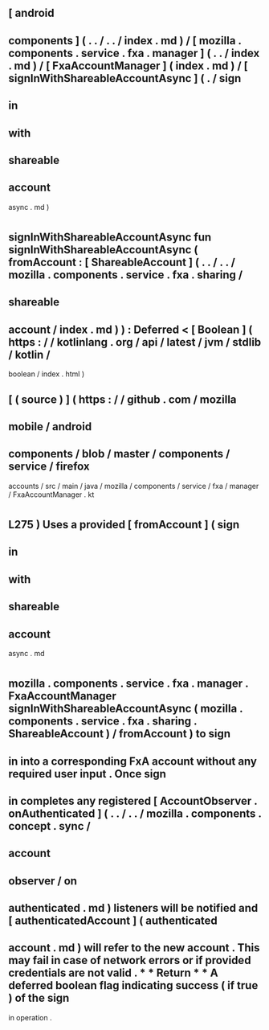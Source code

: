 [
android
-
components
]
(
.
.
/
.
.
/
index
.
md
)
/
[
mozilla
.
components
.
service
.
fxa
.
manager
]
(
.
.
/
index
.
md
)
/
[
FxaAccountManager
]
(
index
.
md
)
/
[
signInWithShareableAccountAsync
]
(
.
/
sign
-
in
-
with
-
shareable
-
account
-
async
.
md
)
#
signInWithShareableAccountAsync
fun
signInWithShareableAccountAsync
(
fromAccount
:
[
ShareableAccount
]
(
.
.
/
.
.
/
mozilla
.
components
.
service
.
fxa
.
sharing
/
-
shareable
-
account
/
index
.
md
)
)
:
Deferred
<
[
Boolean
]
(
https
:
/
/
kotlinlang
.
org
/
api
/
latest
/
jvm
/
stdlib
/
kotlin
/
-
boolean
/
index
.
html
)
>
[
(
source
)
]
(
https
:
/
/
github
.
com
/
mozilla
-
mobile
/
android
-
components
/
blob
/
master
/
components
/
service
/
firefox
-
accounts
/
src
/
main
/
java
/
mozilla
/
components
/
service
/
fxa
/
manager
/
FxaAccountManager
.
kt
#
L275
)
Uses
a
provided
[
fromAccount
]
(
sign
-
in
-
with
-
shareable
-
account
-
async
.
md
#
mozilla
.
components
.
service
.
fxa
.
manager
.
FxaAccountManager
signInWithShareableAccountAsync
(
mozilla
.
components
.
service
.
fxa
.
sharing
.
ShareableAccount
)
/
fromAccount
)
to
sign
-
in
into
a
corresponding
FxA
account
without
any
required
user
input
.
Once
sign
-
in
completes
any
registered
[
AccountObserver
.
onAuthenticated
]
(
.
.
/
.
.
/
mozilla
.
components
.
concept
.
sync
/
-
account
-
observer
/
on
-
authenticated
.
md
)
listeners
will
be
notified
and
[
authenticatedAccount
]
(
authenticated
-
account
.
md
)
will
refer
to
the
new
account
.
This
may
fail
in
case
of
network
errors
or
if
provided
credentials
are
not
valid
.
*
*
Return
*
*
A
deferred
boolean
flag
indicating
success
(
if
true
)
of
the
sign
-
in
operation
.
